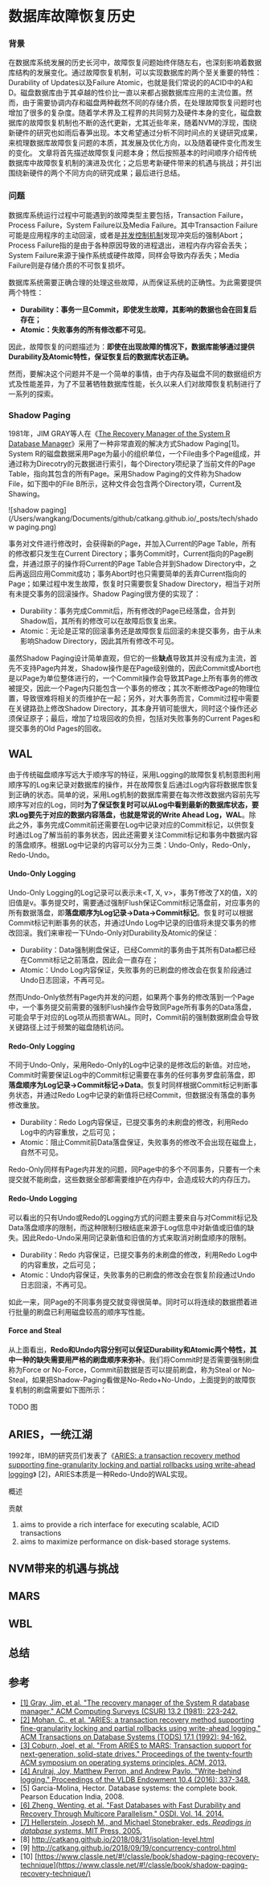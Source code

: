 # 数据库故障恢复历史



### 背景

在数据库系统发展的历史长河中，故障恢复问题始终伴随左右，也深刻影响着数据库结构的发展变化。通过故障恢复机制，可以实现数据库的两个至关重要的特性：Durability of Updates以及Failure Atomic，也就是我们常说的的ACID中的A和D。磁盘数据库由于其卓越的性价比一直以来都占据数据库应用的主流位置。然而，由于需要协调内存和磁盘两种截然不同的存储介质，在处理故障恢复问题时也增加了很多的复杂度。随着学术界及工程界的共同努力及硬件本身的变化，磁盘数据库的故障恢复机制也不断的迭代更新，尤其近些年来，随着NVM的浮现，围绕新硬件的研究也如雨后春笋出现。本文希望通过分析不同时间点的关键研究成果，来梳理数据库故障恢复问题的本质，其发展及优化方向，以及随着硬件变化而发生的变化。
文章将首先描述故障恢复问题本身；然后按照基本的时间顺序介绍传统数据库中故障恢复机制的演进及优化；之后思考新硬件带来的机遇与挑战；并引出围绕新硬件的两个不同方向的研究成果；最后进行总结。



### 问题

数据库系统运行过程中可能遇到的故障类型主要包括，Transaction Failure，Process Failure，System Failure以及Media Failure。其中Transaction Failure可能是应用程序的主动回滚，或者是[并发控制机制](http://catkang.github.io/2018/09/19/concurrency-control.html)发现冲突后的强制Abort；Process Failure指的是由于各种原因导致的进程退出，进程内存内容会丢失；System Failure来源于操作系统或硬件故障，同样会导致内存丢失；Media Failure则是存储介质的不可恢复损坏。

数据库系统需要正确合理的处理这些故障，从而保证系统的正确性。为此需要提供两个特性：

- **Durability：事务一旦Commit，即使发生故障，其影响的数据也会在回复后存在；**
- **Atomic：失败事务的所有修改都不可见**。

因此，故障恢复的问题描述为：**即使在出现故障的情况下，数据库能够通过提供Durability及Atomic特性，保证恢复后的数据库状态正确。**

然而，要解决这个问题并不是一个简单的事情，由于内存及磁盘不同的数据组织方式及性能差异，为了不显著牺牲数据库性能，长久以来人们对故障恢复机制进行了一系列的探索。



### Shadow Paging
1981年，JIM GRAY等人在《[The Recovery Manager of the System R Database Manager](http://courses.cs.washington.edu/courses/cse550/09au/papers/CSE550.GrayTM.pdf)》采用了一种非常直观的解决方式Shadow Paging[1]。System R的磁盘数据采用Page为最小的组织单位，一个File由多个Page组成，并通过称为Direcotry的元数据进行索引，每个Directory项纪录了当前文件的Page Table，指向其包含的所有Page。采用Shadow Paging的文件称为Shadow File，如下图中的File B所示，这种文件会包含两个Directory项，Current及Shawing。

![shadow paging](/Users/wangkang/Documents/github/catkang.github.io/_posts/tech/shadow paging.png)

事务对文件进行修改时，会获得新的Page，并加入Current的Page Table，所有的修改都只发生在Current Directory；事务Commit时，Current指向的Page刷盘，并通过原子的操作将Current的Page Table合并到Shadow Directory中，之后再返回应用Commit成功；事务Abort时也只需要简单的丢弃Current指向的Page；如果过程中发生故障，恢复时只需要恢复Shadow Directory，相当于对所有未提交事务的回滚操作。Shadow Paging很方便的实现了：

- Durability：事务完成Commit后，所有修改的Page已经落盘，合并到Shadow后，其所有的修改可以在故障后恢复出来。
- Atomic：无论是正常的回滚事务还是故障恢复后回滚的未提交事务，由于从未影响Shadow Directory，因此其所有修改不可见。

虽然Shadow Paging设计简单直观，但它的一些**缺点**导致其并没有成为主流，首先不支持Page内并发，Shadow操作是在Page级别做的，因此Commit或Abort也是以Page为单位整体进行的，一个Commit操作会导致其Page上所有事务的修改被提交，因此一个Page内只能包含一个事务的修改；其次不断修改Page的物理位置，导致很难将相关的页维护在一起；另外，对大事务而言，Commit过程中需要在关键路劲上修改Shadow Directory，其本身开销可能很大，同时这个操作还必须保证原子；最后，增加了垃圾回收的负担，包括对失败事务的Current Pages和提交事务的Old Pages的回收。



## WAL

由于传统磁盘顺序写远大于顺序写的特征，采用Logging的故障恢复机制意图利用顺序写的Log来记录对数据库的操作，并在故障恢复后通过Log内容将数据库恢复到正确的状态。简单的说，采用Log机制的数据库需要在每次修改数据内容前先写顺序写对应的Log，同时**为了保证恢复时可以从Log中看到最新的数据库状态，要求Log要先于对应的数据内容落盘，也就是常说的Write Ahead Log，WAL**。除此之外，事务完成Commit前还需要在Log中记录对应的Commit标记，以供恢复时通过Log了解当前的事务状态，因此还需要关注Commit标记和事务中数据内容的落盘顺序。根据Log中记录的内容可以分为三类：Undo-Only，Redo-Only，Redo-Undo。

#### Undo-Only Logging
Undo-Only Logging的Log记录可以表示未<T, X, v>，事务T修改了X的值，X的旧值是v。事务提交时，需要通过强制Flush保证Commit标记落盘前，对应事务的所有数据落盘，即**落盘顺序为Log记录->Data->Commit标记**。恢复时可以根据Commit标记判断事务的状态，并通过Undo Log中记录的旧值将未提交事务的修改回滚。我们来审视一下Undo-Only对Durability及Atomic的保证：

- Durability：Data强制刷盘保证，已经Commit的事务由于其所有Data都已经在Commit标记之前落盘，因此会一直存在；
- Atomic：Undo Log内容保证，失败事务的已刷盘的修改会在恢复阶段通过Undo日志回滚，不再可见。

然而Undo-Only依然有Page内并发的问题，如果两个事务的修改落到一个Page中，一个事务提交前需要的强制Flush操作会导致同Page所有事务的Data落盘，可能会早于对应的Log项从而损害WAL。同时，Commit前的强制数据刷盘会导致关键路径上过于频繁的磁盘随机访问。

#### Redo-Only Logging
不同于Undo-Only，采用Redo-Only的Log中记录的是修改后的新值。对应地，Commit时需要保证Log中的Commit标记需要在事务的任何事务罗盘前落盘，即**落盘顺序为Log记录->Commit标记->Data**。恢复时同样根据Commit标记判断事务状态，并通过Redo Log中记录的新值将已经Commit，但数据没有落盘的事务修改重放。

- Durability：Redo Log内容保证，已提交事务的未刷盘的修改，利用Redo Log中的内容重放，之后可见；
- Atomic：阻止Commit前Data落盘保证，失败事务的修改不会出现在磁盘上，自然不可见。

Redo-Only同样有Page内并发的问题，同Page中的多个不同事务，只要有一个未提交就不能刷盘，这些数据全部都需要维护在内存中，会造成较大的内存压力。

#### Redo-Undo Logging

可以看出的只有Undo或Redo的Logging方式的问题主要来自与对Commit标记及Data落盘顺序的限制，而这种限制归根结底来源于Log信息中对新值或旧值的缺失。因此Redo-Undo采用同记录新值和旧值的方式来取消对刷盘顺序的限制。

- Durability：Redo 内容保证，已提交事务的未刷盘的修改，利用Redo Log中的内容重放，之后可见；
- Atomic：Undo内容保证，失败事务的已刷盘的修改会在恢复阶段通过Undo日志回滚，不再可见。

如此一来，同Page的不同事务提交就变得很简单。同时可以将连续的数据攒着进行批量的刷盘已利用磁盘较高的顺序写性能。


#### Force and Steal

从上面看出，**Redo和Undo内容分别可以保证Durability和Atomic两个特性，其中一种的缺失需要用严格的刷盘顺序来弥补**。我们将Commit时是否需要强制刷盘称为Force or No-Force，Commit前数据是否可以提前刷盘，称为Steal or No-Steal，如果把Shadow-Paging看做是No-Redo+No-Undo，上面提到的故障恢复机制的刷盘需要如下图所示：

TODO 图



## ARIES，一统江湖

1992年，IBM的研究员们发表了《[ARIES: a transaction recovery method supporting fine-granularity locking and partial rollbacks using write-ahead logging](https://cs.stanford.edu/people/chrismre/cs345/rl/aries.pdf)》	[2]，ARIES本质是一种Redo-Undo的WAL实现。



概述



贡献

1. aims to provide a rich interface for executing scalable, ACID transactions
2. aims to maximize performance on disk-based storage systems.





## NVM带来的机遇与挑战





## MARS



## WBL



## 总结



## 参考

- [[1] Gray, Jim, et al. "The recovery manager of the System R database manager." ACM Computing Surveys (CSUR) 13.2 (1981): 223-242.](http://courses.cs.washington.edu/courses/cse550/09au/papers/CSE550.GrayTM.pdf)
- [[2] Mohan, C., et al. "ARIES: a transaction recovery method supporting fine-granularity locking and partial rollbacks using write-ahead logging." ACM Transactions on Database Systems (TODS) 17.1 (1992): 94-162.](https://cs.stanford.edu/people/chrismre/cs345/rl/aries.pdf)
- [[3] Coburn, Joel, et al. "From ARIES to MARS: Transaction support for next-generation, solid-state drives." Proceedings of the twenty-fourth ACM symposium on operating systems principles. ACM, 2013.](https://cseweb.ucsd.edu/~swanson/papers/SOSP2013-MARS.pdf)
- [[4] Arulraj, Joy, Matthew Perron, and Andrew Pavlo. "Write-behind logging." Proceedings of the VLDB Endowment 10.4 (2016): 337-348.](http://www.vldb.org/pvldb/vol10/p337-arulraj.pdf)
- [5] Garcia-Molina, Hector. Database systems: the complete book. Pearson Education India, 2008.
- [[6] Zheng, Wenting, et al. "Fast Databases with Fast Durability and Recovery Through Multicore Parallelism." OSDI. Vol. 14. 2014.](https://15721.courses.cs.cmu.edu/spring2018/papers/12-logging/zheng-osdi14.pdf)
- [[7] Hellerstein, Joseph M., and Michael Stonebraker, eds. *Readings in database systems*. MIT Press, 2005.](https://books.google.com/books?hl=en&lr=&id=7a48qSMuVcUC&oi=fnd&pg=PR9&dq=readings+in+database+systems&ots=tblf0ASm5j&sig=YLabEvheOluYbDVX7EKQL8AVHHc#v=onepage&q=readings%20in%20database%20systems&f=false)
- [8] http://catkang.github.io/2018/08/31/isolation-level.html
- [9] http://catkang.github.io/2018/09/19/concurrency-control.html
- [10] [https://www.classle.net/#!/classle/book/shadow-paging-recovery-technique](https://www.classle.net/#!/classle/book/shadow-paging-recovery-technique/)









